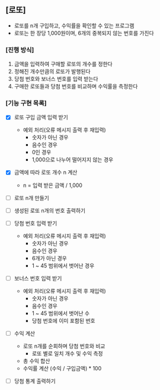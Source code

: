 ## [로또]

- 로또를 n개 구입하고, 수익률을 확인할 수 있는 프로그램
- 로또는 한 장당 1,000원이며, 6개의 중복되지 않는 번호를 가진다

### [진행 방식]

1. 금액을 입력하여 구매할 로또의 개수를 정한다
2. 정해진 개수만큼의 로또가 발행된다
3. 당첨 번호와 보너스 번호를 입력 받는다
4. 구매한 로또들과 당첨 번호를 비교하며 수익률을 측정한다

### [기능 구현 목록]

- [x] 로또 구입 금액 입력 받기
    - 예외 처리(오류 메시지 출력 후 재입력)
        - 숫자가 아닌 경우
        - 음수인 경우
        - 0인 경우
        - 1,000으로 나누어 떨어지지 않는 경우
- [x] 금액에 따라 로또 개수 n 계산
    - n = 입력 받은 금액 / 1,000
- [ ] 로또 n개 만들기
- [ ] 생성된 로또 n개의 번호 출력하기
- [ ] 당첨 번호 입력 받기
    - 예외 처리(오류 메시지 출력 후 재입력)
        - 숫자가 아닌 경우
        - 음수인 경우
        - 6개가 아닌 경우
        - 1 ~ 45 범위에서 벗어난 경우
- [ ] 보너스 번호 입력 받기
    - 예외 처리(오류 메시지 출력 후 재입력)
        - 숫자가 아닌 경우
        - 음수인 경우
        - 1 ~ 45 범위에서 벗어난 수
        - 당첨 번호에 이미 포함된 번호

- [ ] 수익 계산
    - 로또 n개를 순회하며 당첨 번호와 비교
        - 로또 별로 일치 개수 및 수익 측정
    - 총 수익 합산
    - 수익률 계산 (수익 / 구입금액) * 100
- [ ] 당첨 통계 출력하기